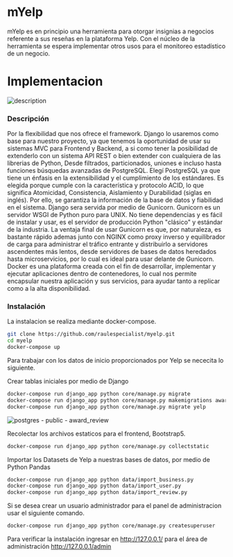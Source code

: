 # mYelp

mYelp es en principio una herramienta para otorgar insignias a negocios referente a sus reseñas en la plataforma Yelp. Con el núcleo de la herramienta se espera implementar otros usos para el monitoreo estadístico de un negocio.


# Implementacion
![description](https://user-images.githubusercontent.com/54911620/197017798-fad06f0a-ef3b-4ad5-b1f6-5a7a4327dda9.png)

### Descripción
Por la flexibilidad que nos ofrece el framework. Django lo usaremos como base para nuestro proyecto, ya que tenemos la oportunidad de usar su sistemas MVC para Frontend y Backend, a si como tener la posibilidad de extenderlo con un sistema API REST o bien extender con cualquiera de las librerias de Python, Desde filtrados, particionados, uniones e incluso hasta funciones búsquedas avanzadas de PostgreSQL. 
Elegí PostgreSQL  ya que tiene un énfasis en la extensibilidad y el cumplimiento de los estándares. Es elegida porque cumple con la característica y protocolo ACID, lo que significa Atomicidad, Consistencia, Aislamiento y Durabilidad (siglas en inglés). Por ello, se garantiza la información de la base de datos y fiabilidad en el sistema. Django sera servida por medio de Gunicorn. 
Gunicorn es un servidor WSGI de Python puro para UNIX. No tiene dependencias y es fácil de instalar y usar, es el servidor de producción Python "clásico" y estándar de la industria. La ventaja final de usar Gunicorn es que, por naturaleza, es bastante rápido ademas junto con NGINX como proxy inverso y equilibrador de carga para administrar el tráfico entrante y distribuirlo a servidores ascendentes más lentos, desde servidores de bases de datos heredados hasta microservicios, por lo cual es ideal para usar delante de Gunicorn.
 Docker es una plataforma creada con el fin de desarrollar, implementar y ejecutar aplicaciones dentro de contenedores, lo cual nos permite encapsular nuestra aplicación y sus servicios, para ayudar tanto a replicar como a la alta disponibilidad.

### Instalación
La instalacion se realiza mediante docker-compose.
```sh
git clone https://github.com/raulespecialist/myelp.git
cd myelp
docker-compose up
```
   Para trabajar con los datos de inicio proporcionados por Yelp se nececita lo siguiente.

Crear tablas iniciales por medio de Django
```sh
docker-compose run django_app python core/manage.py migrate
docker-compose run django_app python core/manage.py makemigrations award
docker-compose run django_app python core/manage.py migrate yelp
```
![postgres - public - award_review](https://user-images.githubusercontent.com/54911620/197017624-57fcd72c-6ffe-446e-aebd-b9959c8cbe04.png)

Recolectar los archivos estaticos para el frontend, Bootstrap5.
```sh
docker-compose run django_app python core/manage.py collectstatic
```
Importar los Datasets de Yelp a nuestras bases de datos, por medio de Python Pandas
```sh
docker-compose run django_app python data/import_business.py 
docker-compose run django_app python data/import_user.py
docker-compose run django_app python data/import_review.py
```
Si se desea crear un usuario administrador para el panel de administracion usar el siguiente comando.
```sh
docker-compose run django_app python core/manage.py createsuperuser
```
Para verificar la instalación ingresar en http://127.0.0.1/ para el área de administración http://127.0.0.1/admin


